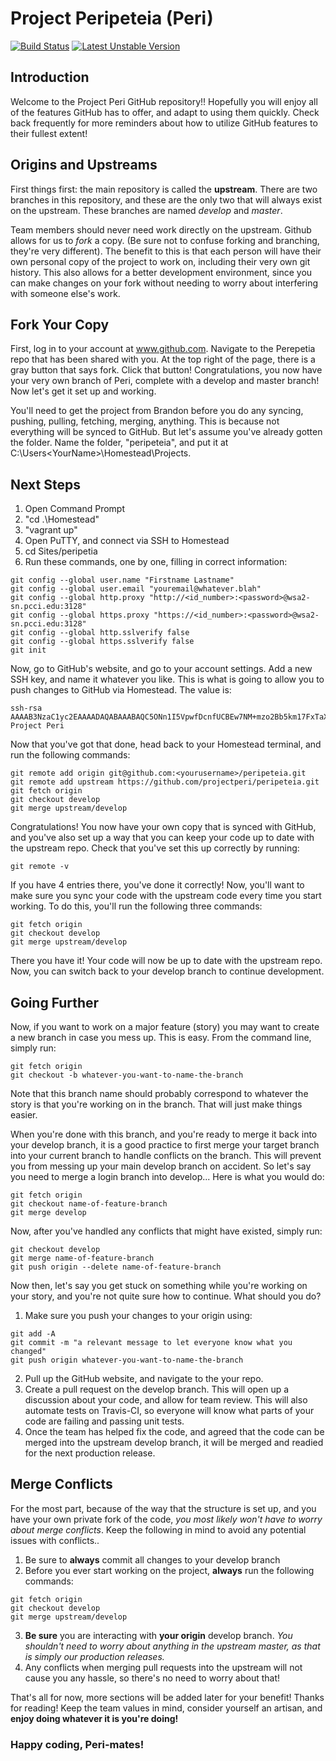 # Project Peripeteia (Peri)

[![Build Status](https://magnum.travis-ci.com/projectperi/peripeteia.svg?token=6BcpaX3WFV4g3ApyWWFr&branch=master)](https://magnum.travis-ci.com/projectperi/peripeteia)
[![Latest Unstable Version](http://img.shields.io/badge/Unstable-0.1.0-orange.svg)](https://github.com/bcarroll22/peripeteia)

## Introduction

Welcome to the Project Peri GitHub repository!! Hopefully you will enjoy all of the features GitHub has to offer, and adapt to using them quickly. Check back frequently for more reminders about how to utilize GitHub features to their fullest extent!

## Origins and Upstreams

First things first: the main repository is called the **upstream**. There are two branches in this repository, and these are the only two that will always exist on the upstream. These branches are named *develop* and *master*. 

Team members should never need work directly on the upstream. Github allows for us to *fork* a copy. (Be sure not to confuse forking and branching, they're very different). The benefit to this is that each person will have their own personal copy of the project to work on, including their very own git history. This also allows for a better development environment, since you can make changes on your fork without needing to worry about interfering with someone else's work.

## Fork Your Copy

First, log in to your account at www.github.com. Navigate to the Perepetia repo that has been shared with you. At the top right of the page, there is a gray button that says fork. Click that button! Congratulations, you now have your very own branch of Peri, complete with a develop and master branch! Now let's get it set up and working.

You'll need to get the project from Brandon before you do any syncing, pushing, pulling, fetching, merging, anything. This is because not everything will be synced to GitHub. But let's assume you've already gotten the folder. Name the folder, "peripeteia", and put it at C:\Users\<YourName>\Homestead\Projects.

## Next Steps

1. Open Command Prompt
2. "cd .\Homestead\"
3. "vagrant up"
4. Open PuTTY, and connect via SSH to Homestead
5. cd Sites/peripetia
6. Run these commands, one by one, filling in correct information:

```
git config --global user.name "Firstname Lastname"
git config --global user.email "youremail@whatever.blah"
git config --global http.proxy "http://<id_number>:<password>@wsa2-sn.pcci.edu:3128"
git config --global https.proxy "https://<id_number>:<password>@wsa2-sn.pcci.edu:3128"
git config --global http.sslverify false
git config --global https.sslverify false
git init
```

Now, go to GitHub's website, and go to your account settings. Add a new SSH key, and name it whatever you like. This is what is going to allow you to push changes to GitHub via Homestead. The value is:

```
ssh-rsa AAAAB3NzaC1yc2EAAAADAQABAAABAQC5ONn1I5VpwfDcnfUCBEw7NM+mzo2Bb5km17FxTaX+ULt3ior9EJrk0/iU8WegIuT5MMTEPu0n9oPQ7gBPUzNVPeXCuDNqrynaOmZT6qFpDXhOIF1KtiUnzv4I3BpBD9HkGS2fjH+0vNJcce6kCsDWsJEPna15nUygILMGYkBke0zy8WtH1ZzvAAVTtCZuhV43ZtR5hMymPT77sjNlNY+zIFtWT4pzG5EYlUGNJoBop+/fqGppFZvtlXEoI7yGBXx3xmqiXWPouqdsSUbCCeZJXPXKToePSY7+7hsG77VVLQHc/2Wfw3qcNPlKo2aPd6imcyTcxdqTpbLHKlgaYg6P Project Peri
```

Now that you've got that done, head back to your Homestead terminal, and run the following commands:

```
git remote add origin git@github.com:<yourusername>/peripeteia.git
git remote add upstream https://github.com/projectperi/peripeteia.git
git fetch origin
git checkout develop
git merge upstream/develop
```

Congratulations! You now have your own copy that is synced with GitHub, and you've also set up a way that you can keep your code up to date with the upstream repo. Check that you've set this up correctly by running:

```
git remote -v
```

If you have 4 entries there, you've done it correctly! Now, you'll want to make sure you sync your code with the upstream code every time you start working. To do this, you'll run the following three commands:

```
git fetch origin
git checkout develop
git merge upstream/develop
```

There you have it! Your code will now be up to date with the upstream repo. Now, you can switch back to your develop branch to continue development.

## Going Further

Now, if you want to work on a major feature (story) you may want to create a new branch in case you mess up. This is easy. From the command line, simply run:

```
git fetch origin
git checkout -b whatever-you-want-to-name-the-branch
```

Note that this branch name should probably correspond to whatever the story is that you're working on in the branch. That will just make things easier.

When you're done with this branch, and you're ready to merge it back into your develop branch, it is a good practice to first merge your target branch into your current branch to handle conflicts on the branch. This will prevent you from messing up your main develop branch on accident. So let's say you need to merge a login branch into develop... Here is what you would do:


```
git fetch origin
git checkout name-of-feature-branch
git merge develop
```

Now, after you've handled any conflicts that might have existed, simply run:

```
git checkout develop
git merge name-of-feature-branch
git push origin --delete name-of-feature-branch
```


Now then, let's say you get stuck on something while you're working on your story, and you're not quite sure how to continue. What should you do?

1. Make sure you push your changes to your origin using:

```
git add -A
git commit -m "a relevant message to let everyone know what you changed"
git push origin whatever-you-want-to-name-the-branch
```

2. Pull up the GitHub website, and navigate to the your repo.
3. Create a pull request on the develop branch. This will open up a discussion about your code, and allow for team review. This will also automate tests on Travis-CI, so everyone will know what parts of your code are failing and passing unit tests.
4. Once the team has helped fix the code, and agreed that the code can be merged into the upstream develop branch, it will be merged and readied for the next production release.

## Merge Conflicts

For the most part, because of the way that the structure is set up, and you have your own private fork of the code, *you most likely won't have to worry about merge conflicts*. Keep the following in mind to avoid any potential issues with conflicts..

1. Be sure to **always** commit all changes to your develop branch
2. Before you ever start working on the project, **always** run the following commands:

```
git fetch origin
git checkout develop
git merge upstream/develop
```

3. **Be sure** you are interacting with **your origin** develop branch. *You shouldn't need to worry about anything in the upstream master, as that is simply our production releases.*
4. Any conflicts when merging pull requests into the upstream will not cause you any hassle, so there's no need to worry about that!

That's all for now, more sections will be added later for your benefit! Thanks for reading! Keep the team values in mind, consider yourself an artisan, and **enjoy doing whatever it is you're doing!**

### Happy coding, Peri-mates!
